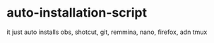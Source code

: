 # auto-installation-script
it just auto installs obs, shotcut, git, remmina, nano, firefox, adn tmux
